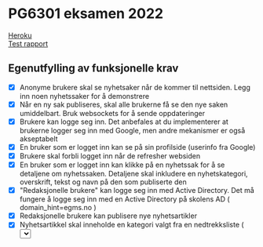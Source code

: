 # PG6301 eksamen 2022

[Heroku](https://cryptic-brushlands-72182.herokuapp.com/)  
[Test rapport](https://github.com/kristiania-pg6301-2022/pgr6301-exam-kakemos/commit/28122c90818259406fb7e48944911f1008d1a3fc)


## Egenutfylling av funksjonelle krav

* [x] Anonyme brukere skal se nyhetsaker når de kommer til nettsiden. Legg inn noen nyhetssaker for å demonstrere
* [x] Når en ny sak publiseres, skal alle brukerne få se den nye saken umiddelbart. Bruk websockets for å sende oppdateringer
* [x] Brukere kan logge seg inn. Det anbefales at du implementerer at brukerne logger seg inn med Google, men andre mekanismer er også akseptabelt
* [x] En bruker som er logget inn kan se på sin profilside (userinfo fra Google)
* [x] Brukere skal forbli logget inn når de refresher websiden
* [x] En bruker som er logget inn kan klikke på en nyhetssak for å se detaljene om nyhetssaken. Detaljene skal inkludere en nyhetskategori, overskrift, tekst og navn på den som publiserte den
* [x] "Redaksjonelle brukere" kan logge seg inn med Active Directory. Det må fungere å logge seg inn med en Active Directory på skolens AD ( domain_hint=egms.no )
* [x] Redaksjonelle brukere kan publisere nye nyhetsartikler
* [x] Nyhetsartikkel skal inneholde en kategori valgt fra en nedtrekksliste ( <select> ), tittel ( <input> ) og tekst ( <textarea> )
* [x] Brukeren skal forhindres fra å sende inn en nyhetsartikkel som mangler kategori, tittel eller tekst
* [x] Alle feil fra serves skal presenteres til bruker på en pen måte, med mulighet for brukeren til å prøve igjen
* [ ] Dersom noen allerede har publisert en nyhetsartikkel med samme tittel skal serveren sende HTTP status kode 400 og en feilmelding
  * Jeg prøvde å implimentere dette, men fikk ikke tid til å gjøre det ferdig.
* [ ] En redaksjonell bruker skal kunne redigere en artikkel de selv har publisert
  * Her prøvde jeg å både slette en artikkel og endre den, men rakk ikke gjøre ferdig noen av delene innenfor tiden. Har fortsatt latt Delete Article-siden bli igjen, da man fortsatt får lista ut alle artiklene man selv har skrevet, og som man kunne hatt mulighet til å slette.



## Egenutfylling av tekniske krav

* [x] Oppsett av package.json, parcel, express, prettier
* [x] React Router
* [x] Express app
* [x] Kommunikasjon mellom frontend (React) og backend (Express)
* [x] Deployment til Heroku
* [x] Bruk av MongoDB
* [x] OpenID Connect
* [x] Web Sockets
* [x] Jest med dokumentert testdekning
  * Testing fra client gitt etterhvert greit nok, mens server-tester fikk jeg ikke til å fungere innenfor tiden. 
 
